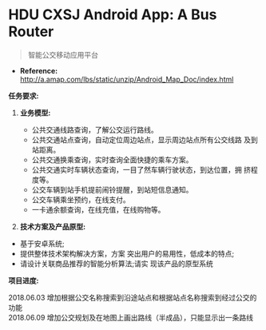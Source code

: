 # HDU CXSJ Android App: A Bus Router
> 智能公交移动应用平台

- **Reference:** http://a.amap.com/lbs/static/unzip/Android_Map_Doc/index.html

**任务要求:**
  
1. **业务模型:**
	- 公共交通线路查询，了解公交运行路线。
   - 公共交通站点查询，自动定位周边站点，显示周边站点所有公交线路
及到站距离。
   - 公共交通换乘查询，实时查询全面快捷的乘车方案。
   - 公共交通实时车辆状态查询，一目了然车辆行驶状态，到达位置，拥
挤程度等。
   - 公交车辆到站手机提前闹铃提醒，到站短信息通知。
   - 公交车辆乘坐预约，在线支付。
   - 一卡通余额查询，在线充值，在线购物等。
  
2. **技术方案及产品原型:**
  - 基于安卓系统;
  - 提供整体技术架构解决方案，方案 突出用户的易用性，低成本的特点;
  - 请设计关联商品推荐的智能分析算法;请实 现该产品的原型系统

**项目进度:**





2018.06.03  增加根据公交名称搜索到沿途站点和根据站点名称搜索到经过公交的功能\
2018.06.09  增加公交规划及在地图上画出路线（半成品），只能显示出一条路线